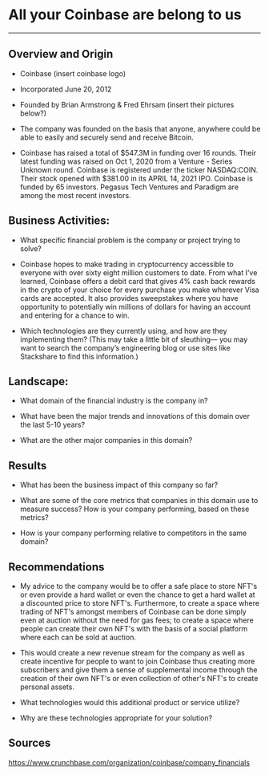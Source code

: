 # All your Coinbase are belong to us
----
## Overview and Origin

* Coinbase (insert coinbase logo)

* Incorporated June 20, 2012

* Founded by Brian Armstrong & Fred Ehrsam (insert their pictures below?)

* The company was founded on the basis that anyone, anywhere could be able to easily and securely send and receive Bitcoin.

* Coinbase has raised a total of $547.3M in funding over 16 rounds. Their latest funding was raised on Oct 1, 2020 from a Venture - Series Unknown round. Coinbase is registered under the ticker NASDAQ:COIN. Their stock opened with $381.00 in its APRIL 14, 2021 IPO. Coinbase is funded by 65 investors. Pegasus Tech Ventures and Paradigm are among the most recent investors.


## Business Activities:

* What specific financial problem is the company or project trying to solve?

* Coinbase hopes to make trading in cryptocurrency accessible to everyone with over sixty eight million customers to date.
From what I've learned, Coinbase offers a debit card that gives 4% cash back rewards in the crypto of your choice for every purchase you make wherever Visa cards are accepted. It also provides sweepstakes where you have opportunity to potentially win millions of dollars for having an account and entering for a chance to win.

* Which technologies are they currently using, and how are they implementing them? (This may take a little bit of sleuthing–– you may want to search the company’s engineering blog or use sites like Stackshare to find this information.)


## Landscape:

* What domain of the financial industry is the company in?

* What have been the major trends and innovations of this domain over the last 5-10 years?

* What are the other major companies in this domain?


## Results

* What has been the business impact of this company so far?

* What are some of the core metrics that companies in this domain use to measure success? How is your company performing, based on these metrics?

* How is your company performing relative to competitors in the same domain?


## Recommendations

* My advice to the company would be to offer a safe place to store NFT's or even provide a hard wallet or even the chance to get a hard wallet at a discounted price to store NFT's. Furthermore, to create a space where trading of NFT's amongst members of Coinbase can be done simply even at auction without the need for gas fees; to create a space where people can create their own NFT's with the basis of a social platform where each can be sold at auction.

* This would create a new revenue stream for the company as well as create incentive for people to want to join Coinbase thus creating more subscribers and give them a sense of supplemental income through the creation of their own NFT's or even collection of other's NFT's to create personal assets.

* What technologies would this additional product or service utilize?

* Why are these technologies appropriate for your solution?


## Sources

https://www.crunchbase.com/organization/coinbase/company_financials